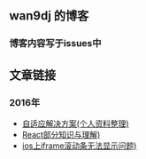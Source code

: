 ## wan9dj 的博客
### 博客内容写于issues中

## 文章链接
### 2016年
+ [自适应解决方案(个人资料整理)](https://github.com/wan9dj/blog/issues/1)
+ [React部分知识与理解)](https://github.com/wan9dj/blog/issues/3)
+ [ios上iframe滚动条无法显示问题)](https://github.com/wan9dj/blog/issues/5)
